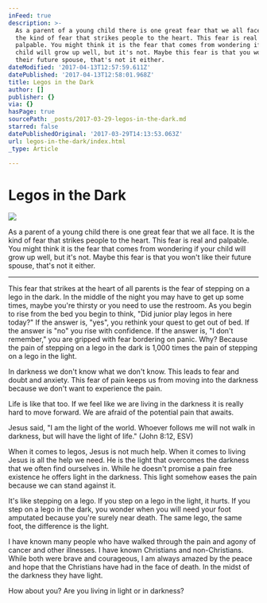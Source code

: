 ```yaml
---
inFeed: true
description: >-
  As a parent of a young child there is one great fear that we all face. It is
  the kind of fear that strikes people to the heart. This fear is real and
  palpable. You might think it is the fear that comes from wondering if your
  child will grow up well, but it's not. Maybe this fear is that you won't like
  their future spouse, that's not it either.
dateModified: '2017-04-13T12:57:59.611Z'
datePublished: '2017-04-13T12:58:01.968Z'
title: Legos in the Dark
author: []
publisher: {}
via: {}
hasPage: true
sourcePath: _posts/2017-03-29-legos-in-the-dark.md
starred: false
datePublishedOriginal: '2017-03-29T14:13:53.063Z'
url: legos-in-the-dark/index.html
_type: Article

---
```

# Legos in the Dark
![](https://the-grid-user-content.s3-us-west-2.amazonaws.com/3dd696cf-c819-43e4-bcc2-38a71bf59e79.jpg)

As a parent of a young child there is one great fear that we all face. It is the kind of fear that strikes people to the heart. This fear is real and palpable. You might think it is the fear that comes from wondering if your child will grow up well, but it's not. Maybe this fear is that you won't like their future spouse, that's not it either.

---

This fear that strikes at the heart of all parents is the fear of stepping on a lego in the dark. In the middle of the night you may have to get up some times, maybe you're thirsty or you need to use the restroom. As you begin to rise from the bed you begin to think, "Did junior play legos in here today?" If the answer is, "yes", you rethink your quest to get out of bed. If the answer is "no" you rise with confidence. If the answer is, "I don't remember," you are gripped with fear bordering on panic. Why? Because the pain of stepping on a lego in the dark is 1,000 times the pain of stepping on a lego in the light. 

In darkness we don't know what we don't know. This leads to fear and doubt and anxiety. This fear of pain keeps us from moving into the darkness because we don't want to experience the pain. 

Life is like that too. If we feel like we are living in the darkness it is really hard to move forward. We are afraid of the potential pain that awaits. 

Jesus said, "I am the light of the world. Whoever follows me will not walk in darkness, but will have the light of life." (John 8:12, ESV)

When it comes to legos, Jesus is not much help. When it comes to living Jesus is all the help we need. He is the light that overcomes the darkness that we often find ourselves in. While he doesn't promise a pain free existence he offers light in the darkness. This light somehow eases the pain because we can stand against it. 

It's like stepping on a lego. If you step on a lego in the light, it hurts. If you step on a lego in the dark, you wonder when you will need your foot amputated because you're surely near death. The same lego, the same foot, the difference is the light. 

I have known many people who have walked through the pain and agony of cancer and other illnesses. I have known Christians and non-Christians. While both were brave and courageous, I am always amazed by the peace and hope that the Christians have had in the face of death. In the midst of the darkness they have light. 

How about you? Are you living in light or in darkness?
